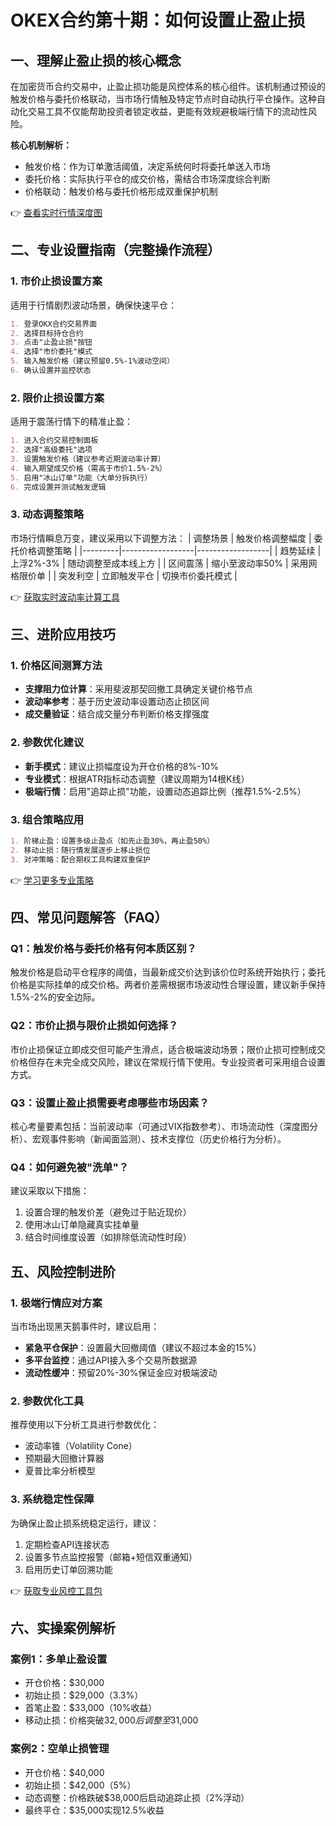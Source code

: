 # OKEX合约第十期：如何设置止盈止损

## 一、理解止盈止损的核心概念
在加密货币合约交易中，止盈止损功能是风控体系的核心组件。该机制通过预设的触发价格与委托价格联动，当市场行情触及特定节点时自动执行平仓操作。这种自动化交易工具不仅能帮助投资者锁定收益，更能有效规避极端行情下的流动性风险。

**核心机制解析：**
- 触发价格：作为订单激活阈值，决定系统何时将委托单送入市场
- 委托价格：实际执行平仓的成交价格，需结合市场深度综合判断
- 价格联动：触发价格与委托价格形成双重保护机制

👉 [查看实时行情深度图](https://bit.ly/okx_welcome)

## 二、专业设置指南（完整操作流程）

### 1. 市价止损设置方案
适用于行情剧烈波动场景，确保快速平仓：
```markdown
1. 登录OKX合约交易界面
2. 选择目标持仓合约
3. 点击"止盈止损"按钮
4. 选择"市价委托"模式
5. 输入触发价格（建议预留0.5%-1%波动空间）
6. 确认设置并监控状态
```

### 2. 限价止损设置方案
适用于震荡行情下的精准止盈：
```markdown
1. 进入合约交易控制面板
2. 选择"高级委托"选项
3. 设置触发价格（建议参考近期波动率计算）
4. 输入期望成交价格（需高于市价1.5%-2%）
5. 启用"冰山订单"功能（大单分拆执行）
6. 完成设置并测试触发逻辑
```

### 3. 动态调整策略
市场行情瞬息万变，建议采用以下调整方法：
| 调整场景 | 触发价格调整幅度 | 委托价格调整策略 |
|---------|------------------|------------------|
| 趋势延续 | 上浮2%-3%       | 随动调整至成本线上方 |
| 区间震荡 | 缩小至波动率50% | 采用网格限价单 |
| 突发利空 | 立即触发平仓   | 切换市价委托模式 |

👉 [获取实时波动率计算工具](https://bit.ly/okx_welcome)

## 三、进阶应用技巧

### 1. 价格区间测算方法
- **支撑阻力位计算**：采用斐波那契回撤工具确定关键价格节点
- **波动率参考**：基于历史波动率设置动态止损区间
- **成交量验证**：结合成交量分布判断价格支撑强度

### 2. 参数优化建议
- **新手模式**：建议止损幅度设为开仓价格的8%-10%
- **专业模式**：根据ATR指标动态调整（建议周期为14根K线）
- **极端行情**：启用"追踪止损"功能，设置动态追踪比例（推荐1.5%-2.5%）

### 3. 组合策略应用
```markdown
1. 阶梯止盈：设置多级止盈点（如先止盈30%，再止盈50%）
2. 移动止损：随行情发展逐步上移止损位
3. 对冲策略：配合期权工具构建双重保护
```

👉 [学习更多专业策略](https://bit.ly/okx_welcome)

## 四、常见问题解答（FAQ）

### Q1：触发价格与委托价格有何本质区别？
触发价格是启动平仓程序的阈值，当最新成交价达到该价位时系统开始执行；委托价格是实际挂单的成交价格。两者价差需根据市场波动性合理设置，建议新手保持1.5%-2%的安全边际。

### Q2：市价止损与限价止损如何选择？
市价止损保证立即成交但可能产生滑点，适合极端波动场景；限价止损可控制成交价格但存在未完全成交风险，建议在常规行情下使用。专业投资者可采用组合设置方式。

### Q3：设置止盈止损需要考虑哪些市场因素？
核心考量要素包括：当前波动率（可通过VIX指数参考）、市场流动性（深度图分析）、宏观事件影响（新闻面监测）、技术支撑位（历史价格行为分析）。

### Q4：如何避免被"洗单"？
建议采取以下措施：
1. 设置合理的触发价差（避免过于贴近现价）
2. 使用冰山订单隐藏真实挂单量
3. 结合时间维度设置（如排除低流动性时段）

## 五、风险控制进阶

### 1. 极端行情应对方案
当市场出现黑天鹅事件时，建议启用：
- **紧急平仓保护**：设置最大回撤阈值（建议不超过本金的15%）
- **多平台监控**：通过API接入多个交易所数据源
- **流动性缓冲**：预留20%-30%保证金应对极端波动

### 2. 参数优化工具
推荐使用以下分析工具进行参数优化：
- 波动率锥（Volatility Cone）
- 预期最大回撤计算器
- 夏普比率分析模型

### 3. 系统稳定性保障
为确保止盈止损系统稳定运行，建议：
1. 定期检查API连接状态
2. 设置多节点监控报警（邮箱+短信双重通知）
3. 启用历史订单回溯功能

👉 [获取专业风控工具包](https://bit.ly/okx_welcome)

## 六、实操案例解析

### 案例1：多单止盈设置
- 开仓价格：$30,000
- 初始止损：$29,000（3.3%）
- 首笔止盈：$33,000（10%收益）
- 移动止损：价格突破$32,000后调整至$31,000

### 案例2：空单止损管理
- 开仓价格：$40,000
- 初始止损：$42,000（5%）
- 动态调整：价格跌破$38,000后启动追踪止损（2%浮动）
- 最终平仓：$35,000实现12.5%收益
